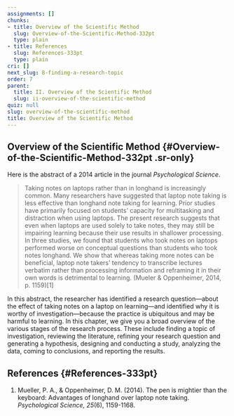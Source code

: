 ```yaml
---
assignments: []
chunks:
- title: Overview of the Scientific Method
  slug: Overview-of-the-Scientific-Method-332pt
  type: plain
- title: References
  slug: References-333pt
  type: plain
cri: []
next_slug: 8-finding-a-research-topic
order: 7
parent:
  title: II. Overview of the Scientific Method
  slug: ii-overview-of-the-scientific-method
quiz: null
slug: overview-of-the-scientific-method
title: Overview of the Scientific Method
---
```


## Overview of the Scientific Method {#Overview-of-the-Scientific-Method-332pt .sr-only} 

Here is the abstract of a 2014 article in the journal _Psychological Science_. 

> Taking notes on laptops rather than in longhand is increasingly common. Many researchers have suggested that laptop note taking is less effective than longhand note taking for learning. Prior studies have primarily focused on students’ capacity for multitasking and distraction when using laptops. The present research suggests that even when laptops are used solely to take notes, they may still be impairing learning because their use results in shallower processing. In three studies, we found that students who took notes on laptops performed worse on conceptual questions than students who took notes longhand. We show that whereas taking more notes can be beneficial, laptop note takers’ tendency to transcribe lectures verbatim rather than processing information and reframing it in their own words is detrimental to learning. (Mueler & Oppenheimer, 2014, p. 1159)\[1\]

In this abstract, the researcher has identified a research question—about the effect of taking notes on a laptop on learning—and identified why it is worthy of investigation—because the practice is ubiquitous and may be harmful to learning. In this chapter, we give you a broad overview of the various stages of the research process. These include finding a topic of investigation, reviewing the literature, refining your research question and generating a hypothesis, designing and conducting a study, analyzing the data, coming to conclusions, and reporting the results.

## References {#References-333pt} 

1.  Mueller, P. A., & Oppenheimer, D. M. (2014). The pen is mightier than the keyboard: Advantages of longhand over laptop note taking. _Psychological Science, 25_(6), 1159-1168.

